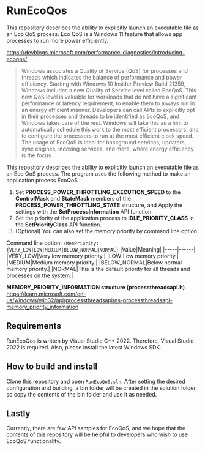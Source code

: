 # RunEcoQos
This repository describes the ability to explicitly launch an executable file as an Eco QoS process.
Eco QoS is a Windows 11 feature that allows app processes to run more power efficiently.

https://devblogs.microsoft.com/performance-diagnostics/introducing-ecoqos/

> Windows associates a Quality of Service (QoS) for processes and threads which indicates the balance of performance and power efficiency. Starting with Windows 10 Insider Preview Build 21359, Windows includes a new Quality of Service level called EcoQoS. This new QoS level is valuable for workloads that do not have a significant performance or latency requirement, to enable them to always run in an energy efficient manner. Developers can call APIs to explicitly opt in their processes and threads to be identified as EcoQoS, and Windows takes care of the rest. Windows will take this as a hint to automatically schedule this work to the most efficient processors, and to configure the processors to run at the most efficient clock speed. The usage of EcoQoS is ideal for background services, updaters, sync engines, indexing services, and more, where energy efficiency is the focus.

This repository describes the ability to explicitly launch an executable file as an Eco QoS process.
The program uses the following method to make an application process EcoQoS
1. Set **PROCESS_POWER_THROTTLING_EXECUTION_SPEED** to the **ControlMask** and **StateMask** members of the **PROCESS_POWER_THROTTLING_STATE** structure, and Apply the settings with the **SetProcessInformation** API function.
2. Set the priority of the application process to **IDLE_PRIORITY_CLASS** in the **SetPriorityClass** API function.
3. (Optional) You can also set the memory priority by command line option.

Command line option: `/MemPriority:{VERY_LOW|LOW|MEDIUM|BELOW_NORMAL|NORMAL}`
|Value|Meaning|
|-----|------|
|VERY_LOW|Very low memory priority.|
|LOW|Low memory priority.|
|MEDIUM|Medium memory priority.|
|BELOW_NORMAL|Below normal memory priority.|
|NORMAL|This is the default priority for all threads and processes on the system.|

**MEMORY_PRIORITY_INFORMATION structure (processthreadsapi.h)**
https://learn.microsoft.com/en-us/windows/win32/api/processthreadsapi/ns-processthreadsapi-memory_priority_information

## Requirements
RunEcoQos is written by Visual Studio C++ 2022. Therefore, Visual Studio 2022 is required. Also, please install the latest Windows SDK.

## How to build and install
Clone this repository and open `RunEcoQoS.sln`.
After setting the desired configuration and building, a bin folder will be created in the solution folder, so copy the contents of the bin folder and use it as needed.

## Lastly
Currently, there are few API samples for EcoQoS, and we hope that the contents of this repository will be helpful to developers who wish to use EcoQoS functionality.
